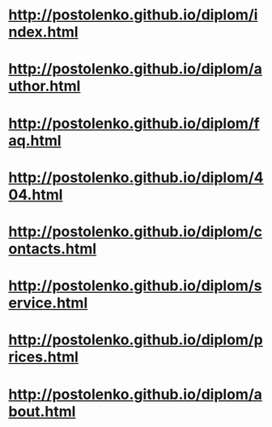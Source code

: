 # http://postolenko.github.io/diplom/index.html
# http://postolenko.github.io/diplom/author.html
# http://postolenko.github.io/diplom/faq.html
# http://postolenko.github.io/diplom/404.html
# http://postolenko.github.io/diplom/contacts.html
# http://postolenko.github.io/diplom/service.html
# http://postolenko.github.io/diplom/prices.html
# http://postolenko.github.io/diplom/about.html